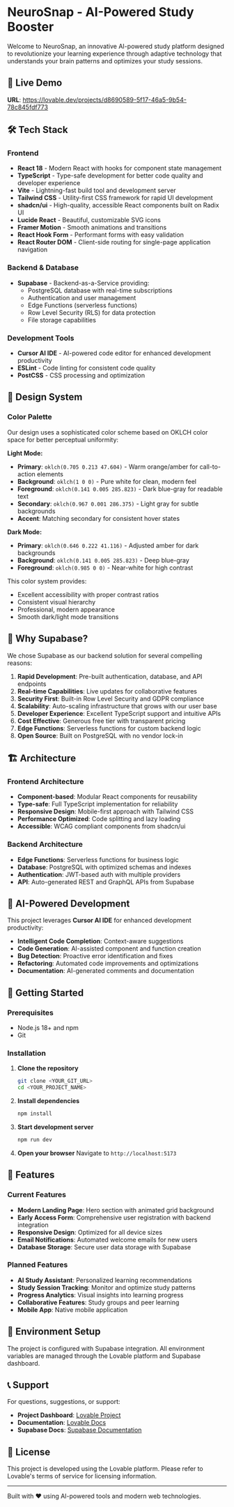 
# NeuroSnap - AI-Powered Study Booster

Welcome to NeuroSnap, an innovative AI-powered study platform designed to revolutionize your learning experience through adaptive technology that understands your brain patterns and optimizes your study sessions.

## 🚀 Live Demo

**URL**: https://lovable.dev/projects/d8690589-5f17-46a5-9b54-78c845fdf773

## 🛠️ Tech Stack

### Frontend
- **React 18** - Modern React with hooks for component state management
- **TypeScript** - Type-safe development for better code quality and developer experience
- **Vite** - Lightning-fast build tool and development server
- **Tailwind CSS** - Utility-first CSS framework for rapid UI development
- **shadcn/ui** - High-quality, accessible React components built on Radix UI
- **Lucide React** - Beautiful, customizable SVG icons
- **Framer Motion** - Smooth animations and transitions
- **React Hook Form** - Performant forms with easy validation
- **React Router DOM** - Client-side routing for single-page application navigation

### Backend & Database
- **Supabase** - Backend-as-a-Service providing:
  - PostgreSQL database with real-time subscriptions
  - Authentication and user management
  - Edge Functions (serverless functions)
  - Row Level Security (RLS) for data protection
  - File storage capabilities

### Development Tools
- **Cursor AI IDE** - AI-powered code editor for enhanced development productivity
- **ESLint** - Code linting for consistent code quality
- **PostCSS** - CSS processing and optimization

## 🎨 Design System

### Color Palette
Our design uses a sophisticated color scheme based on OKLCH color space for better perceptual uniformity:

**Light Mode:**
- **Primary**: `oklch(0.705 0.213 47.604)` - Warm orange/amber for call-to-action elements
- **Background**: `oklch(1 0 0)` - Pure white for clean, modern feel
- **Foreground**: `oklch(0.141 0.005 285.823)` - Dark blue-gray for readable text
- **Secondary**: `oklch(0.967 0.001 286.375)` - Light gray for subtle backgrounds
- **Accent**: Matching secondary for consistent hover states

**Dark Mode:**
- **Primary**: `oklch(0.646 0.222 41.116)` - Adjusted amber for dark backgrounds
- **Background**: `oklch(0.141 0.005 285.823)` - Deep blue-gray
- **Foreground**: `oklch(0.985 0 0)` - Near-white for high contrast

This color system provides:
- Excellent accessibility with proper contrast ratios
- Consistent visual hierarchy
- Professional, modern appearance
- Smooth dark/light mode transitions

## 🔧 Why Supabase?

We chose Supabase as our backend solution for several compelling reasons:

1. **Rapid Development**: Pre-built authentication, database, and API endpoints
2. **Real-time Capabilities**: Live updates for collaborative features
3. **Security First**: Built-in Row Level Security and GDPR compliance
4. **Scalability**: Auto-scaling infrastructure that grows with our user base
5. **Developer Experience**: Excellent TypeScript support and intuitive APIs
6. **Cost Effective**: Generous free tier with transparent pricing
7. **Edge Functions**: Serverless functions for custom backend logic
8. **Open Source**: Built on PostgreSQL with no vendor lock-in

## 🏗️ Architecture

### Frontend Architecture
- **Component-based**: Modular React components for reusability
- **Type-safe**: Full TypeScript implementation for reliability
- **Responsive Design**: Mobile-first approach with Tailwind CSS
- **Performance Optimized**: Code splitting and lazy loading
- **Accessible**: WCAG compliant components from shadcn/ui

### Backend Architecture
- **Edge Functions**: Serverless functions for business logic
- **Database**: PostgreSQL with optimized schemas and indexes
- **Authentication**: JWT-based auth with multiple providers
- **API**: Auto-generated REST and GraphQL APIs from Supabase

## 🤖 AI-Powered Development

This project leverages **Cursor AI IDE** for enhanced development productivity:
- **Intelligent Code Completion**: Context-aware suggestions
- **Code Generation**: AI-assisted component and function creation
- **Bug Detection**: Proactive error identification and fixes
- **Refactoring**: Automated code improvements and optimizations
- **Documentation**: AI-generated comments and documentation

## 🚀 Getting Started

### Prerequisites
- Node.js 18+ and npm
- Git

### Installation

1. **Clone the repository**
   ```bash
   git clone <YOUR_GIT_URL>
   cd <YOUR_PROJECT_NAME>
   ```

2. **Install dependencies**
   ```bash
   npm install
   ```

3. **Start development server**
   ```bash
   npm run dev
   ```

4. **Open your browser**
   Navigate to `http://localhost:5173`

## 📝 Features

### Current Features
- **Modern Landing Page**: Hero section with animated grid background
- **Early Access Form**: Comprehensive user registration with backend integration
- **Responsive Design**: Optimized for all device sizes
- **Email Notifications**: Automated welcome emails for new users
- **Database Storage**: Secure user data storage with Supabase

### Planned Features
- **AI Study Assistant**: Personalized learning recommendations
- **Study Session Tracking**: Monitor and optimize study patterns
- **Progress Analytics**: Visual insights into learning progress
- **Collaborative Features**: Study groups and peer learning
- **Mobile App**: Native mobile application

## 🔐 Environment Setup

The project is configured with Supabase integration. All environment variables are managed through the Lovable platform and Supabase dashboard.

## 📞 Support

For questions, suggestions, or support:
- **Project Dashboard**: [Lovable Project](https://lovable.dev/projects/d8690589-5f17-46a5-9b54-78c845fdf773)
- **Documentation**: [Lovable Docs](https://docs.lovable.dev/)
- **Supabase Docs**: [Supabase Documentation](https://supabase.com/docs)

## 📄 License

This project is developed using the Lovable platform. Please refer to Lovable's terms of service for licensing information.

---

Built with ❤️ using AI-powered tools and modern web technologies.
